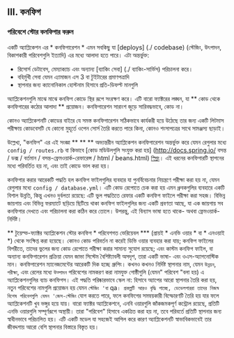## III. কনফিগ
### পরিবেশে স্টোর কনফিগার করুন

একটি অ্যাপ্লিকেশন এর * কনফিগারেশন * এমন সবকিছু যা [deploys] (./ codebase) (স্টেজিং, উৎপাদন, বিকাশকারী পরিবেশগুলি ইত্যাদি) এর মধ্যে আলাদা হতে পারে। এটা অন্তর্ভুক্ত:

* রিসোর্স ডেটাবেস, মেম্যাক্যাচ এবং অন্যান্য [ব্যাকিং সেবা] (./ ব্যাকিং-সার্ভিস) পরিচালনা করে।
* বহির্মুখী সেবা যেমন এ্যামাজন এস 3 বা টুইটারের প্রমাণপত্রাদি
* স্থাপনার জন্য ক্যানোনিকাল হোস্টনাম হিসাবে প্রতি-ডিফল্ট মানগুলি

অ্যাপ্লিকেশনগুলি মাঝে মাঝে কনফিগ কোডে স্থির রূপে সংরক্ষণ করে। এটি বারো ফ্যাক্টরের লঙ্ঘন, যা ** কোড থেকে কনফিগারের কঠোর আলাদা ** প্রয়োজন। কনফিগারেশন সারাংশ জুড়ে সারিবদ্ধভাবে, কোড না।

কোনও অ্যাপ্লিকেশনটি কোডের বাইরে যে সমস্ত কনফিগারেশন সঠিকভাবে কার্যকরী হয়ে উঠেছে তার জন্য একটি লিটমাস পরীক্ষায় কোডবেসটি যে কোনো মুহূর্তে ওপেন সোর্স তৈরি করতে পারে কিনা, কোনও শংসাপত্রের সাথে সামঞ্জস্য ছাড়াই।

উল্লেখ্য, "কনফিগ" এর এই সংজ্ঞা ** ** ** অভ্যন্তরীন অ্যাপ্লিকেশন কনফিগারেশন অন্তর্ভুক্ত করে যেমন রেগুলার মধ্যে `config / routes.rb` বা কিভাবে [কোড মডিউলগুলি সংযুক্ত করা হয়] (http://docs.spring.io/ বসন্ত / ডক্স / বর্তমান / বসন্ত-ফ্রেমওয়ার্ক-রেফারেন্স / html / beans.html) [স্প্রিং](http://spring.io/)। এই ধরনের কনফিগারটি স্থাপনের মধ্যে পরিবর্তিত হয় না, এবং তাই কোডে ভাল করা হয়।

কনফিগার করার আরেকটি পদ্ধতি হল কনফিগ ফাইলগুলির ব্যবহার যা পুনর্বিবেচনার নিয়ন্ত্রণে পরীক্ষা করা হয় না, যেমন রেগুলার মধ্যে `config / database.yml`। এটি কোড রেপোতে চেক করা হয় এমন ধ্রুবকগুলির ব্যবহারে একটি বিশাল উন্নতি, কিন্তু এখনও দুর্বলতা রয়েছে: এটি ভুল পদ্ধতিতে রেফার একটি কনফিগ ফাইলে পরীক্ষা করা সহজ। বিভিন্ন জায়গায় এবং বিভিন্ন ফরম্যাটে ছড়িয়ে ছিটিয়ে থাকা কনফিগ ফাইলগুলির জন্য একটি প্রবণতা আছে, যা এক জায়গায় সব কনফিগার দেখতে এবং পরিচালনা করা কঠিন করে তোলে। উপরন্তু, এই বিন্যাস ভাষা হতে থাকে- অথবা ফ্রেমওয়ার্ক-নির্দিষ্ট।

** টুয়েল্ভ-ফ্যাক্টর অ্যাপ্লিকেশন স্টোর কনফিগ * পরিবেশগত ভেরিয়েবল *** (প্রায়ই * এনভি ওয়ার * বা * এনওয়াই *) থেকে সংক্ষিপ্ত করা হয়েছে। কোনও কোড পরিবর্তন না করেই ডিভি ওয়ার ব্যবহার করা যায়; কনফিগ ফাইলের বিপরীতে, তাদের ভুলের জন্য কোড রেপোতে পরীক্ষা করার সামান্য সুযোগ রয়েছে; এবং কাস্টম কনফিগ ফাইল, বা অন্যান্য কনফিগারেশন প্রক্রিয়া যেমন জাভা সিস্টেম বৈশিষ্ট্যাবলী অসদৃশ, তারা একটি ভাষা- এবং ওএস-অ্যাগনোস্টিক মান।
কনফিগারেশন ম্যানেজমেন্টের আরেকটি দিক হচ্ছে গ্রুপিং। কখনও কখনও নির্দিষ্ট স্থাপনার নাম, যেমন `উন্নয়ন`,
` পরীক্ষা`, এবং রেলের মধ্যে `উত্পাদন` পরিবেশের নামকরণ করা নামযুক্ত গোষ্ঠীগুলি (যেমন" পরিবেশ "বলা হয়) এ অ্যাপ্লিকেশনগুলির ব্যাচ কনফিগস। এই পদ্ধতি পরিষ্কারভাবে স্কেল না: হিসাবে অ্যাপের আরো স্থাপনার তৈরি করা হয়, নতুন পরিবেশের নামগুলি প্রয়োজন হয় যেমন `স্টেজিং 'বা` qa`। প্রকল্পটি আরও বৃদ্ধি পাচ্ছে, ডেভেলপাররা তাদের নিজস্ব বিশেষ পরিবেশগুলি যেমন 'জেস-স্টেজিং` যোগ করতে পারে, ফলে কনফিগের সমন্বয়কারী বিস্ফোরণটি তৈরি হয় যার ফলে অ্যাপ্লিকেশনটি খুব ভঙ্গুর হয়ে যায়।
বারো ফ্যাক্টর অ্যাপ্লিকেশনে, এনবি ওয়ারগুলি জাঁকজমকপূর্ণ কন্ট্রোল রয়েছে, প্রতিটি এনভি ওয়ারগুলি সম্পূর্ণরূপে অস্থায়ী। তারা "পরিবেশ" হিসাবে একত্রিত করা হয় না, তবে পরিবর্তে প্রতিটি স্থাপনার জন্য স্বাধীনভাবে পরিচালিত হয়। এটি একটি মডেল যা সহজেই আপিল করে কারণ অ্যাপ্লিকেশনটি স্বাভাবিকভাবেই তার জীবদ্দশায় আরো বেশি স্থাপনার বিস্তারে বিস্তৃত হয়।